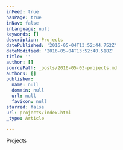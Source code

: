 ```yaml
---
inFeed: true
hasPage: true
inNav: false
inLanguage: null
keywords: []
description: Projects
datePublished: '2016-05-04T13:52:44.752Z'
dateModified: '2016-05-04T13:52:40.518Z'
title: ''
author: []
sourcePath: _posts/2016-05-03-projects.md
authors: []
publisher:
  name: null
  domain: null
  url: null
  favicon: null
starred: false
url: projects/index.html
_type: Article

---
```

Projects